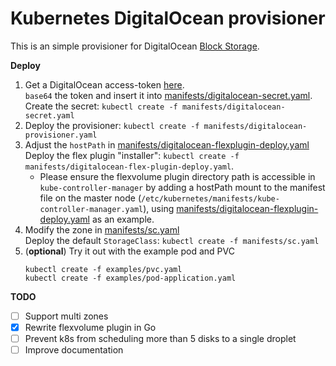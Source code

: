 # Kubernetes DigitalOcean provisioner

This is an simple provisioner for DigitalOcean [Block Storage](https://www.digitalocean.com/products/storage/).

**Deploy**

1. Get a DigitalOcean access-token [here](https://cloud.digitalocean.com/settings/api/tokens).  
   `base64` the token and insert it into [manifests/digitalocean-secret.yaml](manifests/digitalocean-secret.yaml).  
   Create the secret: `kubectl create -f manifests/digitalocean-secret.yaml`
2. Deploy the provisioner: `kubectl create -f manifests/digitalocean-provisioner.yaml`
3. Adjust the `hostPath` in [manifests/digitalocean-flexplugin-deploy.yaml](manifests/digitalocean-flexplugin-deploy.yaml)  
   Deploy the flex plugin "installer": `kubectl create -f manifests/digitalocean-flex-plugin-deploy.yaml`.
   - Please ensure the flexvolume plugin directory path is accessible in `kube-controller-manager` by adding a hostPath mount to the manifest file on the master node (`/etc/kubernetes/manifests/kube-controller-manager.yaml`), using [manifests/digitalocean-flexplugin-deploy.yaml](manifests/digitalocean-flexplugin-deploy.yaml) as an example.
4. Modify the zone in [manifests/sc.yaml](manifests/sc.yaml)  
   Deploy the default `StorageClass`: `kubectl create -f manifests/sc.yaml`
5. (**optional**) Try it out with the example pod and PVC
   ```
   kubectl create -f examples/pvc.yaml
   kubectl create -f examples/pod-application.yaml
   ```

**TODO**
 - [ ] Support multi zones
 - [x] Rewrite flexvolume plugin in Go
 - [ ] Prevent k8s from scheduling more than 5 disks to a single droplet
 - [ ] Improve documentation
